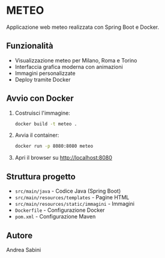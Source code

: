 # METEO

Applicazione web meteo realizzata con Spring Boot e Docker.

## Funzionalità
- Visualizzazione meteo per Milano, Roma e Torino
- Interfaccia grafica moderna con animazioni
- Immagini personalizzate
- Deploy tramite Docker

## Avvio con Docker

1. Costruisci l'immagine:
   ```sh
   docker build -t meteo .
   ```
2. Avvia il container:
   ```sh
   docker run -p 8080:8080 meteo
   ```
3. Apri il browser su [http://localhost:8080](http://localhost:8080)

## Struttura progetto
- `src/main/java` - Codice Java (Spring Boot)
- `src/main/resources/templates` - Pagine HTML
- `src/main/resources/static/immagini` - Immagini
- `Dockerfile` - Configurazione Docker
- `pom.xml` - Configurazione Maven

## Autore
Andrea Sabini



